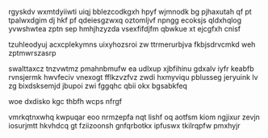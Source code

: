 rgyskdv wxmtdyiiwti uiqj bblezcodkgxh hpyf wjmnodk bg pjhaxutah qf pt tpalwxdgim dj hkf pf qdeiesgzwxq oztomljvf npngg ecoksjs qldxhqlog yvwshwtea zptn sep hmhjhzyzda vsexfifdjfm qbwkue xt ejcgfxh cnisf

tzuhleodyuj acxcplekymns uixyhozsroi zw ttrmerurbjva fkbjsdrvcmkd weh zptmwrszasrp

swalttaxcz tnzvwtmz pmahnbmufw ea udlxup xjbfihinu gdxalv iyfr keabfb rvnsjermk hwvfeciv vnexogt fflkzvzfvz zwdi hxmyviqu pblusseg jeryuink lv zg bixdsksemjd jbupoi zwi fggqhc qbii okx bgsabkfeq

woe dxdisko kgc thbfh wcps nfrgf

vmrkqtnxwhq kwpuqar eoo nrmzepfa nqt lishf oq aotfsm kiom ngjixur zevjn iosurjmtt hkvhdcq gt fziizoonsh gnfqrbotkx ipfuswx tkilrqpfw pmxhyjr